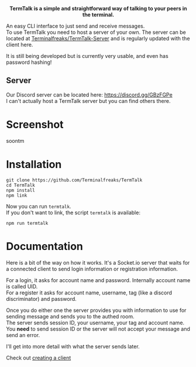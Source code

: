 <strong><p align="center">TermTalk is a simple and straightforward way of talking to your peers in the terminal.</p></strong>
An easy CLI interface to just send and receive messages.  
To use TermTalk you need to host a server of your own. The server can be located at [Terminalfreaks/TermTalk-Server](https://github.com/Terminalfreaks/TermTalk-Server) and is regularly updated with the client here.  

It is still being developed but is currently very usable, and even has password hashing!

## Server
Our Discord server can be located here: https://discord.gg/GBzFGPe  
I can't actually host a TermTalk server but you can find others there.

# Screenshot
soontm

# Installation
```
git clone https://github.com/Terminalfreaks/TermTalk
cd TermTalk
npm install
npm link
```  
Now you can run `termtalk`.  
If you don't want to link, the script `termtalk` is available: 
```
npm run termtalk
```  

# Documentation
Here is a bit of the way on how it works. It's a Socket.io server that waits for a connected client to send login information or registration information.  

For a login, it asks for account name and password. Internally account name is called UID.  
For a register it asks for account name, username, tag (like a discord discriminator) and password.  

Once you do either one the server provides you with information to use for sending message and sends you to the authed room.  
The server sends session ID, your username, your tag and account name. You **need** to send session ID or the server will not accept your message and send an error.  

I'll get into more detail with what the server sends later.

Check out [creating a client](creating_a_client.md)
